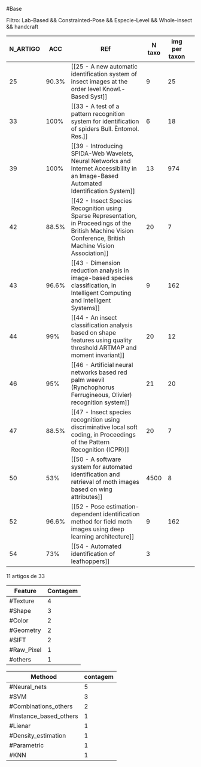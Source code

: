#Base


Filtro:
Lab-Based && Constrainted-Pose && Especie-Level && Whole-insect && handcraft

| N_ARTIGO | ACC   | REf                                                                                                                                                          | N taxo | img per taxon |     |
| -------- | ----- | ------------------------------------------------------------------------------------------------------------------------------------------------------------ | ------ | ------------- | --- |
| 25       | 90.3% | [[25 - A new automatic identification system of insect images at the order level Knowl.-Based Syst]]                                                         | 9      | 25            |     |
| 33       | 100%  | [[33 - A test of a pattern recognition system for identification of spiders Bull. Èntomol. Res.]]                                                            | 6      | 18            |     |
| 39       | 100%  | [[39 - Introducing SPIDA-Web Wavelets, Neural Networks and Internet Accessibility in an Image-Based Automated Identification System]]                        | 13     | 974           |     |
| 42       | 88.5% | [[42 - Insect Species Recognition using Sparse Representation, in Proceedings of the British Machine Vision Conference, British Machine Vision Association]] | 20     | 7             |     |
| 43       | 96.6% | [[43 - Dimension reduction analysis in image-based species classification, in Intelligent Computing and Intelligent Systems]]                                | 9      | 162           |     |
| 44       | 99%   | [[44 - An insect classification analysis based on shape features using quality threshold ARTMAP and moment invariant]]                                       | 20     | 12            |     |
| 46       | 95%   | [[46 - Artificial neural networks based red palm weevil (Rynchophorus Ferrugineous, Olivier) recognition system]]                                            | 21     | 20            |     |
| 47       | 88.5% | [[47 - Insect species recognition using discriminative local soft coding, in Proceedings of the Pattern Recognition (ICPR)]]                                 | 20     | 7             |     |
| 50       | 53%   | [[50 - A software system for automated identification and retrieval of moth images based on wing attributes]]                                                | 4500   | 8             |     |
| 52       | 96.6% | [[52 - Pose estimation-dependent identification method for field moth images using deep learning architecture]]                                              | 9      | 162           |     |
| 54       | 73%   | [[54 - Automated identification of leafhoppers]]                                                                                                             | 3      |               |     |


11  artigos  de 33 


| Feature    | Contagem |
| ---------- | -------- |
| #Texture   | 4        |
| #Shape     | 3        |
| #Color     | 2        |
| #Geometry  | 2        |
| #SIFT      | 2        |
| #Raw_Pixel | 1        |
| #others    | 1        |



| Methood                | contagem |
| ---------------------- | -------- |
| #Neural_nets           | 5        |
| #SVM                   | 3        |
| #Combinations_others   | 2        |
| #Instance_based_others | 1        |
| #Lienar                | 1        |
| #Density_estimation    | 1        |
| #Parametric            | 1        |
| #KNN                   | 1        |


